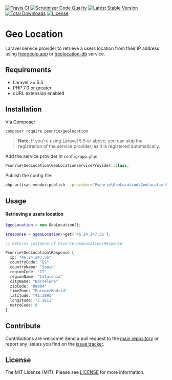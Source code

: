 [![Travis CI](https://img.shields.io/travis/psonrie/geolocation.svg?style=flat-square)](https://travis-ci.org/psonrie/geolocation)
[![Scrutinizer Code Quality](https://img.shields.io/scrutinizer/g/psonrie/geolocation.svg?style=flat-square)](https://scrutinizer-ci.com/g/psonrie/geolocation/?branch=master)
[![Latest Stable Version](https://img.shields.io/packagist/v/psonrie/geolocation.svg?style=flat-square)](https://packagist.org/packages/psonrie/geolocation)
[![Total Downloads](https://img.shields.io/packagist/dt/psonrie/geolocation.svg?style=flat-square)](https://packagist.org/packages/psonrie/geolocation)
[![License](https://img.shields.io/packagist/l/psonrie/geolocation.svg?style=flat-square)](https://packagist.org/packages/psonrie/geolocation)

# Geo Location

Laravel service provider to retrieve a users location from their IP address using [freegeoip.app](https://freegeoip.app/) or [geolocation-db](https://geolocation-db.com/) service.

## Requirements

- Laravel >= 5.5
- PHP 7.0 or greater
- cURL extension enabled

## Installation

Via Composer

```bash
composer require psonrie/geolocation
```

> **Note**: If you're using Laravel 5.5 or above, you can skip the registration
> of the service provider, as it is registered automatically.

Add the service provider in `config/app.php`:

```php
Psonrie\GeoLocation\GeoLocationServiceProvider::class,
```

Publish the config file:

```bash
php artisan vendor:publish --provider="Psonrie\GeoLocation\GeoLocationServiceProvider"
```

## Usage

#### Retrieving a users location

```php
$geoLocation = new GeoLocation();

$response = $geoLocation->get('46.24.247.56');

// Returns instance of Psonrie\GeoLocation\Response

Psonrie\GeoLocation\Response {
  ip: "46.24.247.56"
  countryCode: "ES"
  countryName: "Spain"
  regionCode: "CT"
  regionName: "Catalonia"
  cityName: "Barcelona"
  zipCode: "08004"
  timeZone: "Europe/Madrid"
  latitude: "41.3891"
  longitude: "2.1611"
  metroCode: 0
}
```

## Contribute

Contributions are welcome! Send a pull request to the [main repository](https://github.com/Psonrie/geolocation) or 
report any issues you find on the [issue tracker](https://github.com/Psonrie/geolocation/issues).

## License

The MIT License (MIT). Please see [LICENSE](LICENSE) for more information.
